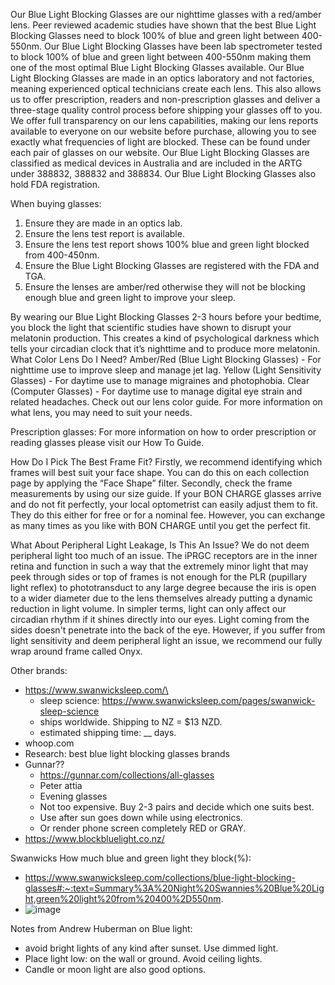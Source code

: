 Our Blue Light Blocking Glasses are our nighttime glasses with a red/amber lens. Peer reviewed academic studies have shown that the best Blue Light Blocking Glasses need to block 100% of blue and green light between 400-550nm.
Our Blue Light Blocking Glasses have been lab spectrometer tested to block 100% of blue and green light between 400-550nm making them one of the most optimal Blue Light Blocking Glasses available.
Our Blue Light Blocking Glasses are made in an optics laboratory and not factories, meaning experienced optical technicians create each lens. This also allows us to offer prescription, readers and non-prescription glasses and deliver a three-stage quality control process before shipping your glasses off to you.
We offer full transparency on our lens capabilities, making our lens reports available to everyone on our website before purchase, allowing you to see exactly what frequencies of light are blocked. These can be found under each pair of glasses on our website.
Our Blue Light Blocking Glasses are classified as medical devices in Australia and are included in the ARTG under 388832, 388832 and 388834. Our Blue Light Blocking Glasses also hold FDA registration.

When buying glasses:
1.	Ensure they are made in an optics lab.
2.	Ensure the lens test report is available.
3.	Ensure the lens test report shows 100% blue and green light blocked from 400-450nm.
4.	Ensure the Blue Light Blocking Glasses are registered with the FDA and TGA.
5.	Ensure the lenses are amber/red otherwise they will not be blocking enough blue and green light to improve your sleep.

By wearing our Blue Light Blocking Glasses 2-3 hours before your bedtime, you block the light that scientific studies have shown to disrupt your melatonin production. This creates a kind of psychological darkness which tells your circadian clock that it’s nighttime and to produce more melatonin.
What Color Lens Do I Need?
Amber/Red (Blue Light Blocking Glasses) - For nighttime use to improve sleep and manage jet lag.
Yellow (Light Sensitivity Glasses) - For daytime use to manage migraines and photophobia.
Clear (Computer Glasses) - For daytime use to manage digital eye strain and related headaches.
Check out our lens color guide. For more information on what lens, you may need to suit your needs.

Prescription glasses:
For more information on how to order prescription or reading glasses please visit our How To Guide.

How Do I Pick The Best Frame Fit?
Firstly, we recommend identifying which frames will best suit your face shape. You can do this on each collection page by applying the “Face Shape” filter.
Secondly, check the frame measurements by using our size guide.
If your BON CHARGE glasses arrive and do not fit perfectly, your local optometrist can easily adjust them to fit. They do this either for free or for a nominal fee. However, you can exchange as many times as you like with BON CHARGE until you get the perfect fit.

What About Peripheral Light Leakage, Is This An Issue?
We do not deem peripheral light too much of an issue.
The iPRGC receptors are in the inner retina and function in such a way that the extremely minor light that may peek through sides or top of frames is not enough for the PLR (pupillary light reflex) to phototransduct to any large degree because the iris is open to a wider diameter due to the lens themselves already putting a dynamic reduction in light volume. In simpler terms, light can only affect our circadian rhythm if it shines directly into our eyes. Light coming from the sides doesn't penetrate into the back of the eye.
However, if you suffer from light sensitivity and deem peripheral light an issue, we recommend our fully wrap around frame called Onyx.



Other brands:
- https://www.swanwicksleep.com/\
  - sleep science: https://www.swanwicksleep.com/pages/swanwick-sleep-science
  - ships worldwide. Shipping to NZ = $13 NZD.
  - estimated shipping time: __ days.
- whoop.com     
- Research: best blue light blocking glasses brands
- Gunnar??
  - https://gunnar.com/collections/all-glasses
  -	Peter attia
  -	Evening glasses
  -	Not too expensive. Buy 2-3 pairs and decide which one suits best. 
  -	Use after sun goes down while using electronics. 
  -	Or render phone screen completely RED or GRAY.
- https://www.blockbluelight.co.nz/

Swanwicks How much blue and green light they block(\%):
- https://www.swanwicksleep.com/collections/blue-light-blocking-glasses#:~:text=Summary%3A%20Night%20Swannies%20Blue%20Light,green%20light%20from%20400%2D550nm.
- ![image](https://github.com/nmi246/Health/assets/42329930/2d2ddcf8-413b-445e-a623-09a5d9d18efe)


Notes from Andrew Huberman on Blue light:
-	avoid bright lights of any kind after sunset. Use dimmed light. 
-	Place light low: on the wall or ground. Avoid ceiling lights. 	
-	Candle or moon light are also good options. 
